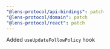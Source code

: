 ```yaml
---
"@lens-protocol/api-bindings": patch
"@lens-protocol/domain": patch
"@lens-protocol/react": patch
---
```


Added `useUpdateFollowPolicy` hook
